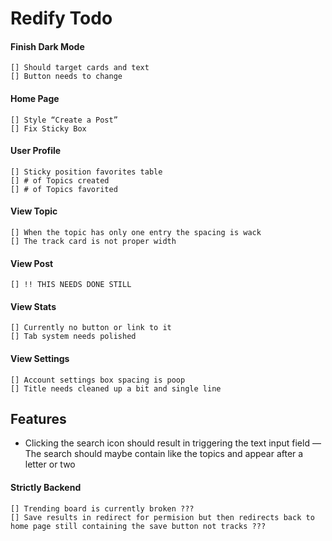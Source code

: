 # Redify Todo

#### Finish Dark Mode
	[] Should target cards and text
	[] Button needs to change 

#### Home Page
	[] Style “Create a Post”
	[] Fix Sticky Box

#### User Profile
	[] Sticky position favorites table
    [] # of Topics created
    [] # of Topics favorited

#### View Topic
	[] When the topic has only one entry the spacing is wack
	[] The track card is not proper width

#### View Post
	[] !! THIS NEEDS DONE STILL

#### View Stats
	[] Currently no button or link to it
	[] Tab system needs polished

#### View Settings
	[] Account settings box spacing is poop
	[] Title needs cleaned up a bit and single line

## Features
- Clicking the search icon should result in triggering the text input field
— The search should maybe contain like the topics and appear after a letter or two


#### Strictly Backend
	[] Trending board is currently broken ???
    [] Save results in redirect for permision but then redirects back to home page still containing the save button not tracks ???

